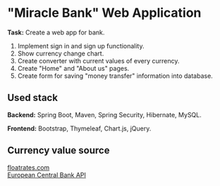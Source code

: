 <h1>"Miracle Bank" Web Application</h1>
  <p><strong>Task:</strong> Create a web app for bank.</p>
  <ol>
    <li>Implement sign in and sign up functionality.</li>
    <li>Show currency change chart.</li>
    <li>Create converter with current values of every currency.</li>
    <li>Create "Home" and "About us" pages.</li>
    <li>Create form for saving "money transfer" information into database.</li>
  </ol>
  <h2>Used stack</h2>
  <div>
    <p><strong>Backend:</strong> Spring Boot, Maven, Spring Security, Hibernate, MySQL.</p>
    <p><strong>Frontend:</strong> Bootstrap, Thymeleaf, Chart.js, jQuery.</p>
  </div>
  <h2>Currency value source</h2>
  <div>
    <a href="http://www.floatrates.com">floatrates.com</a>
  </div>
  <div>
    <a href="https://exchangeratesapi.io">European Central Bank API</a>
  </div>
